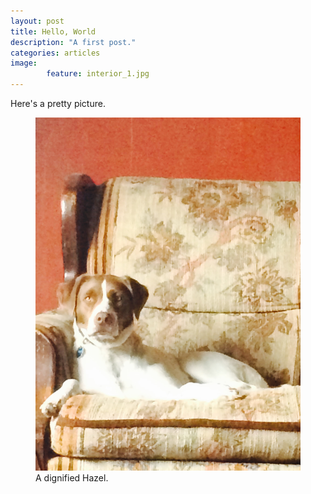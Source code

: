 ```yaml
---
layout: post
title: Hello, World
description: "A first post."
categories: articles
image:
        feature: interior_1.jpg
---
```

Here's a pretty picture.

<figure>
        <img src="/images/hazel_dignified.jpg">
        <figcaption>A dignified Hazel.</figcaption>
</figure> 
